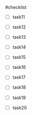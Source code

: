 #checklist

- [ ] task11
- [ ] task12
- [ ] task13
- [ ] task14
- [ ] task15
- [ ] task16
- [ ] task17
- [ ] task18
- [ ] task19
- [ ] task20
 

















